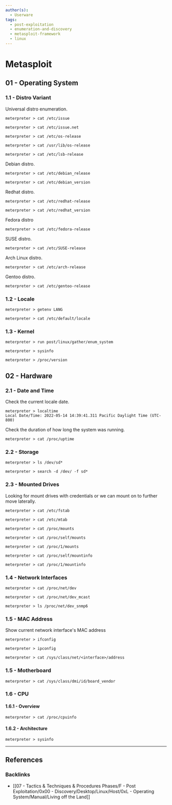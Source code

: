 ```yaml
---
author(s):
  - Userware
tags:
  - post-exploitation
  - enumeration-and-discovery
  - metasploit-framework
  - linux
---
```

# Metasploit

## 01 - Operating System

### 1.1 - Distro Variant

Universal distro enumeration.

```
meterpreter > cat /etc/issue

meterpreter > cat /etc/issue.net

meterpreter > cat /etc/os-release

meterpreter > cat /usr/lib/os-release

meterpreter > cat /etc/lsb-release
```

Debian distro.

```
meterpreter > cat /etc/debian_release

meterpreter > cat /etc/debian_version
```

Redhat distro.

```
meterpreter > cat /etc/redhat-release

meterpreter > cat /etc/redhat_version
```

Fedora distro

```
meterpreter > cat /etc/fedora-release
```

SUSE distro.

```
meterpreter > cat /etc/SUSE-release
```

Arch Linux distro.

```
meterpreter > cat /etc/arch-release
```

Gentoo distro.

```
meterpreter > cat /etc/gentoo-release
```

### 1.2 - Locale

```
meterpreter > getenv LANG

meterpreter > cat /etc/default/locale
```

### 1.3 - Kernel

```
meterpreter > run post/linux/gather/enum_system

meterpreter > sysinfo

meterpreter > /proc/version
```

## 02 - Hardware

### 2.1 - Date and Time

Check the current locale date.

```
meterpreter > localtime
Local Date/Time: 2022-05-14 14:39:41.311 Pacific Daylight Time (UTC-800)
```

Check the duration of how long the system was running.

```
meterpreter > cat /proc/uptime
```

### 2.2 - Storage

```
meterpreter > ls /dev/sd*

meterpreter > search -d /dev/ -f sd*
```

### 2.3 - Mounted Drives

Looking for mount drives with credentials or we can mount on to further move laterally.

```
meterpreter > cat /etc/fstab

meterpreter > cat /etc/mtab

meterpreter > cat /proc/mounts

meterpreter > cat /proc/self/mounts

meterpreter > cat /proc/1/mounts

meterpreter > cat /proc/self/mountinfo

meterpreter > cat /proc/1/mountinfo
```

### 1.4 - Network Interfaces

```
meterpreter > cat /proc/net/dev

meterpreter > cat /proc/net/dev_mcast

meterpreter > ls /proc/net/dev_snmp6
```

### 1.5 - MAC Address

Show current network interface's MAC address

```
meterpreter > ifconfig

meterpreter > ipconfig

meterpreter > cat /sys/class/net/<interface>/address
```

### 1.5 - Motherboard

```
meterpreter > cat /sys/class/dmi/id/board_vendor
```

### 1.6 - CPU

#### 1.6.1 - Overview

```
meterpreter > cat /proc/cpuinfo
```

#### 1.6.2 - Architecture

```
meterpreter > sysinfo
```

---
## References

### Backlinks

- [[07 - Tactics & Techniques & Procedures Phases/F - Post Exploitation/0x00 - Discovery/Desktop/Linux/Host/0xL - Operating System/Manual/Living off the Land]]